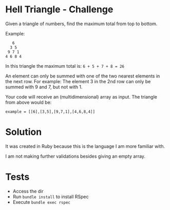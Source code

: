 # Hell Triangle - Challenge

Given a triangle of numbers, find the maximum total from top to bottom.

Example:
```
   6
  3 5
 9 7 1
4 6 8 4
```

In this triangle the maximum total is: `6 + 5 + 7 + 8 = 26`

An element can only be summed with one of the two nearest elements in the next row.
For example: The element 3 in the 2nd row can only be summed with 9 and 7, but not with 1.

Your code will receive an (multidimensional) array as input.
The triangle from above would be:

```
example = [[6],[3,5],[9,7,1],[4,6,8,4]]
```

# Solution

It was created in Ruby because this is the language I am more familiar with.

I am not making further validations besides giving an empty array.

# Tests

- Access the dir
- Run `bundle install` to install RSpec
- Execute `bundle exec rspec`
